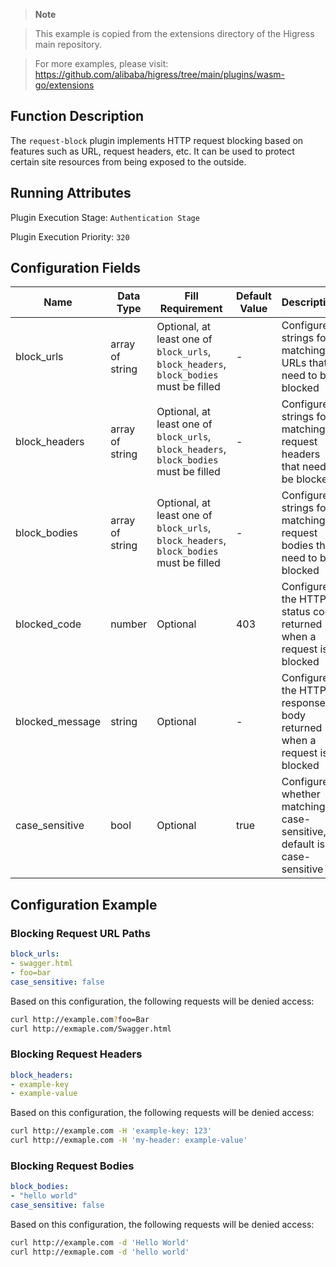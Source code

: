 > **Note**

> This example is copied from the extensions directory of the Higress main repository. 

> For more examples, please visit: https://github.com/alibaba/higress/tree/main/plugins/wasm-go/extensions

## Function Description
The `request-block` plugin implements HTTP request blocking based on features such as URL, request headers, etc. It can be used to protect certain site resources from being exposed to the outside.

## Running Attributes
Plugin Execution Stage: `Authentication Stage`

Plugin Execution Priority: `320`

## Configuration Fields
| Name               | Data Type          | Fill Requirement                                         | Default Value | Description                                                |
|--------------------|--------------------|---------------------------------------------------------|---------------|------------------------------------------------------------|
| block_urls         | array of string     | Optional, at least one of `block_urls`, `block_headers`, `block_bodies` must be filled | -             | Configure strings for matching URLs that need to be blocked |
| block_headers      | array of string     | Optional, at least one of `block_urls`, `block_headers`, `block_bodies` must be filled | -             | Configure strings for matching request headers that need to be blocked |
| block_bodies       | array of string     | Optional, at least one of `block_urls`, `block_headers`, `block_bodies` must be filled | -             | Configure strings for matching request bodies that need to be blocked |
| blocked_code       | number             | Optional                                                | 403           | Configure the HTTP status code returned when a request is blocked |
| blocked_message    | string             | Optional                                                | -             | Configure the HTTP response body returned when a request is blocked |
| case_sensitive      | bool               | Optional                                                | true          | Configure whether matching is case-sensitive, default is case-sensitive |

## Configuration Example
### Blocking Request URL Paths
```yaml
block_urls:
- swagger.html
- foo=bar
case_sensitive: false
```

Based on this configuration, the following requests will be denied access:
```bash
curl http://example.com?foo=Bar
curl http://exmaple.com/Swagger.html
```

### Blocking Request Headers
```yaml
block_headers:
- example-key
- example-value
```

Based on this configuration, the following requests will be denied access:
```bash
curl http://example.com -H 'example-key: 123'
curl http://exmaple.com -H 'my-header: example-value'
```

### Blocking Request Bodies
```yaml
block_bodies:
- "hello world"
case_sensitive: false
```

Based on this configuration, the following requests will be denied access:
```bash
curl http://example.com -d 'Hello World'
curl http://exmaple.com -d 'hello world'
```
